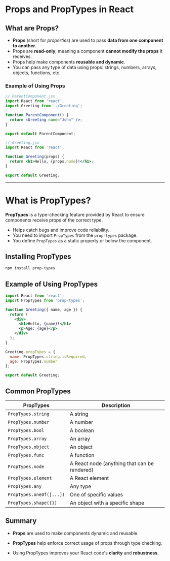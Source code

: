 # Props and PropTypes in React

## What are Props?

- **Props** (short for *properties*) are used to pass **data from one component to another**.
- Props are **read-only**, meaning a component **cannot modify the props** it receives.
- Props help make components **reusable and dynamic**.
- You can pass any type of data using props: strings, numbers, arrays, objects, functions, etc.

### Example of Using Props

```jsx
// ParentComponent.jsx
import React from 'react';
import Greeting from './Greeting';

function ParentComponent() {
  return <Greeting name="John" />;
}

export default ParentComponent;

// Greeting.jsx
import React from 'react';

function Greeting(props) {
  return <h1>Hello, {props.name}!</h1>;
}

export default Greeting;
```
---
# What is PropTypes?

**PropTypes** is a type-checking feature provided by React to ensure components receive props of the correct type.

- Helps catch bugs and improve code reliability.
- You need to import `PropTypes` from the `prop-types` package.
- You define `PropTypes` as a static property or below the component.



## Installing PropTypes

```bash
npm install prop-types
```

## Example of Using PropTypes

```jsx
import React from 'react';
import PropTypes from 'prop-types';

function Greeting({ name, age }) {
  return (
    <div>
      <h1>Hello, {name}!</h1>
      <p>Age: {age}</p>
    </div>
  );
}

Greeting.propTypes = {
  name: PropTypes.string.isRequired,
  age: PropTypes.number
};

export default Greeting;
```

## Common PropTypes
| PropTypes               | Description                                     |
|-------------------------|-------------------------------------------------|
| `PropTypes.string`      | A string                                        |
| `PropTypes.number`      | A number                                        |
| `PropTypes.bool`        | A boolean                                       |
| `PropTypes.array`       | An array                                        |
| `PropTypes.object`      | An object                                       |
| `PropTypes.func`        | A function                                      |
| `PropTypes.node`        | A React node (anything that can be rendered)   |
| `PropTypes.element`     | A React element                                 |
| `PropTypes.any`         | Any type                                        |
| `PropTypes.oneOf([...])`| One of specific values                          |
| `PropTypes.shape({})`   | An object with a specific shape                 |

## Summary
- **Props** are used to make components dynamic and reusable.

- **PropTypes** help enforce correct usage of props through type checking.

- Using PropTypes improves your React code's **clarity** and **robustness**.
